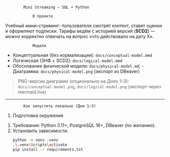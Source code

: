 			Mini Streaming — SQL + Python

				О проекте
Учебный мини-стриминг: пользователи смотрят контент, ставят оценки и оформляют подписки. Тарифы ведём с историей версий (**SCD2**) — можно корректно отвечать на вопрос «что действовало на дату X».

				Модели
- Концептуальная (без нормализации): `docs/conceptual-model.mmd`
- Логическая (3НФ + SCD2): `docs/logical-model.mmd`
- Обоснование физической модели: `docs/physical-model.md`; - Диаграмма: `docs/physical-model.png` (экспорт из DBeaver)


> PNG-версии диаграмм (опционально на Днях 1–3):  
> `docs/conceptual-model.png`, `docs/logical-model.png` (экспорт через mermaid.live)

---

			Как запустить локально (Дни 1–3)

1) Подготовка окружения
1. Требования: Python 3.11+, PostgreSQL 16+, DBeaver (по желанию).
2. Установить зависимости:
   ```bash
   python -m venv .venv
   .\.venv\Scripts\activate
   pip install -r requirements.txt
